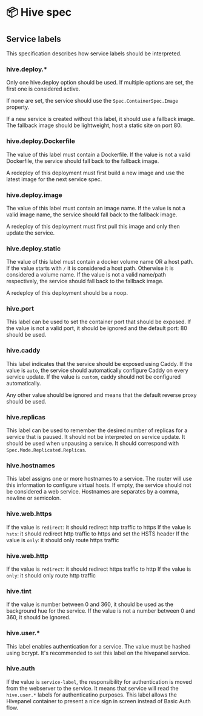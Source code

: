 # 📦 Hive spec

## Service labels

This specification describes how service labels should be interpreted.

### hive.deploy.\*

Only one hive.deploy option should be used. If multiple options are set, the first one is considered active.

If none are set, the service should use the `Spec.ContainerSpec.Image` property.

If a new service is created without this label, it should use a fallback image. The fallback image should be lightweight, host a static site on port 80.

### hive.deploy.Dockerfile

The value of this label must contain a Dockerfile. If the value is not a valid Dockerfile, the service should fall back to the fallback image.

A redeploy of this deployment must first build a new image and use the latest image for the next service spec.

### hive.deploy.image

The value of this label must contain an image name. If the value is not a valid image name, the service should fall back to the fallback image.

A redeploy of this deployment must first pull this image and only then update the service.

### hive.deploy.static

The value of this label must contain a docker volume name OR a host path. If the value starts with `/` it is considered a host path. Otherwise it is considered a volume name. If the value is not a valid name/path respectively, the service should fall back to the fallback image.

A redeploy of this deployment should be a noop.

### hive.port

This label can be used to set the container port that should be exposed. If the value is not a valid port, it should be ignored and the default port: 80 should be used.

### hive.caddy

This label indicates that the service should be exposed using Caddy. If the value is `auto`, the service should automatically configure Caddy on every service update. If the value is `custom`, caddy should not be configured automatically.

Any other value should be ignored and means that the default reverse proxy should be used.

### hive.replicas

This label can be used to remember the desired number of replicas for a service that is paused. It should not be interpreted on service update. It should be used when unpausing a service. It should correspond with `Spec.Mode.Replicated.Replicas`.

### hive.hostnames

This label assigns one or more hostnames to a service. The router will use this information to configure virtual hosts. If empty, the service should not be considered a web service. Hostnames are separates by a comma, newline or semicolon.

### hive.web.https

If the value is `redirect`: it should redirect http traffic to https
If the value is `hsts`: it should redirect http traffic to https and set the HSTS header
If the value is `only`: it should only route https traffic

### hive.web.http

If the value is `redirect`: it should redirect https traffic to http
If the value is `only`: it should only route http traffic

### hive.tint

If the value is number between 0 and 360, it should be used as the background hue for the service. If the value is not a number between 0 and 360, it should be ignored.

### hive.user.\*

This label enables authentication for a service. The value must be hashed using bcrypt. It's recommended to set this label on the hivepanel service.

### hive.auth

If the value is `service-label`, the responsibility for authentication is moved from the webserver to the service. It means that service will read the `hive.user.*` labels for authenticatino purposes. This label allows the Hivepanel container to present a nice sign in screen instead of Basic Auth flow.

<!-- curl -sSL https://get.docker.com | sh

docker run --rm -i -v /var/run/docker.sock:/var/run/docker.sock:ro -p 23077:80 thgh/hivepanel -->
